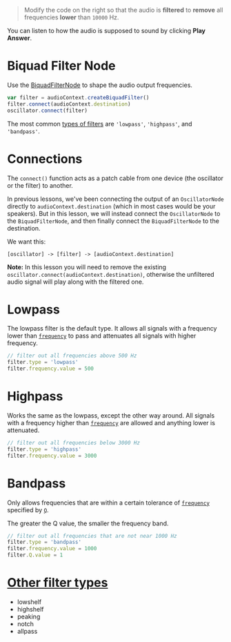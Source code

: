 > Modify the code on the right so that the audio is **filtered** to **remove** all frequencies **lower** than `10000` Hz. 

You can listen to how the audio is supposed to sound by clicking **Play Answer**.

# Biquad Filter Node

Use the [BiquadFilterNode](https://developer.mozilla.org/en-US/docs/Web/API/BiquadFilterNode) to shape the audio output frequencies.

```js
var filter = audioContext.createBiquadFilter()
filter.connect(audioContext.destination)
oscillator.connect(filter)
```

The most common [types of filters](https://developer.mozilla.org/en-US/docs/Web/API/BiquadFilterNode/type) are `'lowpass'`, `'highpass'`, and `'bandpass'`.


# Connections

The `connect()` function acts as a patch cable from one device (the oscillator or the filter) to another.

In previous lessons, we've been connecting the output of an `OscillatorNode` directly to `audioContext.destination` (which in most cases would be your speakers). But in this lesson, we will instead connect the `OscillatorNode` to the `BiquadFilterNode`, and then finally connect the `BiquadFilterNode` to the destination.

We want this:

```
[oscillator] -> [filter] -> [audioContext.destination]
```

**Note:** In this lesson you will need to remove the existing `oscillator.connect(audioContext.destination)`, otherwise the unfiltered audio signal will play along with the filtered one.

# Lowpass

The lowpass filter is the default type. It allows all signals with a frequency lower than [`frequency`](https://developer.mozilla.org/en-US/docs/Web/API/BiquadFilterNode/frequency) to pass and attenuates all signals with higher frequency.

```js
// filter out all frequencies above 500 Hz
filter.type = 'lowpass'
filter.frequency.value = 500
```

# Highpass

Works the same as the lowpass, except the other way around. All signals with a frequency higher than [`frequency`](https://developer.mozilla.org/en-US/docs/Web/API/BiquadFilterNode/frequency) are allowed and anything lower is attenuated. 

```js
// filter out all frequencies below 3000 Hz
filter.type = 'highpass'
filter.frequency.value = 3000
```

# Bandpass

Only allows frequencies that are within a certain tolerance of [`frequency`](https://developer.mozilla.org/en-US/docs/Web/API/BiquadFilterNode/frequency) specified by [`Q`](https://developer.mozilla.org/en-US/docs/Web/API/BiquadFilterNode/Q).

The greater the Q value, the smaller the frequency band.

```js
// filter out all frequencies that are not near 1000 Hz
filter.type = 'bandpass'
filter.frequency.value = 1000
filter.Q.value = 1
```

# [Other filter types](https://developer.mozilla.org/en-US/docs/Web/API/BiquadFilterNode/type)

- lowshelf
- highshelf
- peaking
- notch
- allpass
